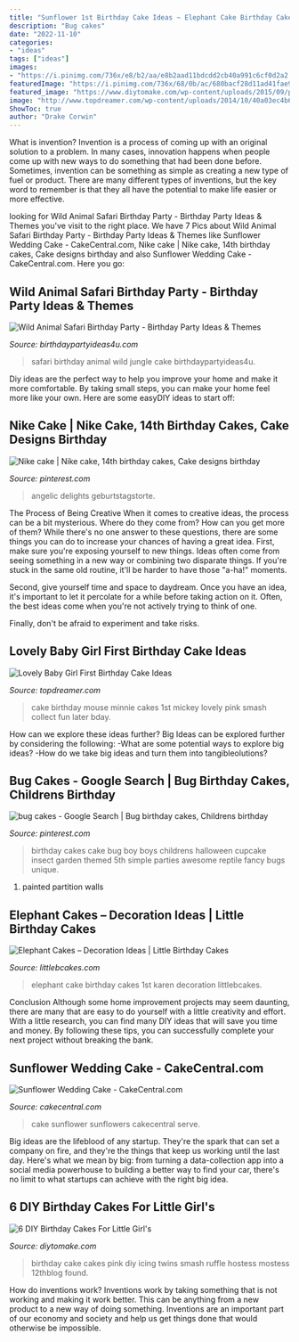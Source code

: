 ```yaml
---
title: "Sunflower 1st Birthday Cake Ideas ~ Elephant Cake Birthday Cakes 1st Karen Decoration Littlebcakes"
description: "Bug cakes"
date: "2022-11-10"
categories:
- "ideas"
tags: ["ideas"]
images:
- "https://i.pinimg.com/736x/e8/b2/aa/e8b2aad11bdcdd2cb40a991c6cf0d2a2.jpg"
featuredImage: "https://i.pinimg.com/736x/68/0b/ac/680bacf28d11ad41fae9c42ec1920f56.jpg"
featured_image: "https://www.diytomake.com/wp-content/uploads/2015/09/pink-ruffle-smash-cake.jpg"
image: "http://www.topdreamer.com/wp-content/uploads/2014/10/40a03ec4b6068eac55bb8610d6c24f9c-682x1024.jpg"
ShowToc: true
author: "Drake Corwin"
---
```



What is invention?
Invention is a process of coming up with an original solution to a problem. In many cases, innovation happens when people come up with new ways to do something that had been done before. Sometimes, invention can be something as simple as creating a new type of fuel or product. There are many different types of inventions, but the key word to remember is that they all have the potential to make life easier or more effective.

	

		
looking for Wild Animal Safari Birthday Party - Birthday Party Ideas &amp; Themes you've visit to the right place. We have 7 Pics about Wild Animal Safari Birthday Party - Birthday Party Ideas &amp; Themes like Sunflower Wedding Cake - CakeCentral.com, Nike cake | Nike cake, 14th birthday cakes, Cake designs birthday and also Sunflower Wedding Cake - CakeCentral.com. Here you go:
		
    
## Wild Animal Safari Birthday Party - Birthday Party Ideas &amp; Themes

<img loading=lazy src="https://i1.wp.com/www.birthdaypartyideas4u.com/wp-content/uploads/2017/02/Wild-Animal-Safari-Birthday-Party-Cake.jpg" onerror="this.onerror=null;this.src='https://tse3.mm.bing.net/th?id=OIP.hP0txGGjL80-K7vJq1vDWwHaLH&amp;pid=15.1';" alt="Wild Animal Safari Birthday Party - Birthday Party Ideas &amp; Themes">

_Source: birthdaypartyideas4u.com_

>safari birthday animal wild jungle cake birthdaypartyideas4u. 

	

Diy ideas are the perfect way to help you improve your home and make it more comfortable. By taking small steps, you can make your home feel more like your own. Here are some easyDIY ideas to start off: 

    
## Nike Cake | Nike Cake, 14th Birthday Cakes, Cake Designs Birthday

<img loading=lazy src="https://i.pinimg.com/736x/e8/b2/aa/e8b2aad11bdcdd2cb40a991c6cf0d2a2.jpg" onerror="this.onerror=null;this.src='https://tse3.mm.bing.net/th?id=OIP.Nwj8TmvghDQwS5kJCP-n3QHaKp&amp;pid=15.1';" alt="Nike cake | Nike cake, 14th birthday cakes, Cake designs birthday">

_Source: pinterest.com_

>angelic delights geburtstagstorte. 

	

The Process of Being Creative
When it comes to creative ideas, the process can be a bit mysterious. Where do they come from? How can you get more of them? While there's no one answer to these questions, there are some things you can do to increase your chances of having a great idea.
First, make sure you're exposing yourself to new things. Ideas often come from seeing something in a new way or combining two disparate things. If you're stuck in the same old routine, it'll be harder to have those "a-ha!" moments.

 Second, give yourself time and space to daydream. Once you have an idea, it's important to let it percolate for a while before taking action on it. Often, the best ideas come when you're not actively trying to think of one.

Finally, don't be afraid to experiment and take risks.

    
## Lovely Baby Girl First Birthday Cake Ideas

<img loading=lazy src="http://www.topdreamer.com/wp-content/uploads/2014/10/40a03ec4b6068eac55bb8610d6c24f9c-682x1024.jpg" onerror="this.onerror=null;this.src='https://tse3.mm.bing.net/th?id=OIP.1VNR4hBNTWo5jjjVluF8KgHaLH&amp;pid=15.1';" alt="Lovely Baby Girl First Birthday Cake Ideas">

_Source: topdreamer.com_

>cake birthday mouse minnie cakes 1st mickey lovely pink smash collect fun later bday. 

	

How can we explore these ideas further?
Big Ideas can be explored further by considering the following: 
-What are some potential ways to explore big ideas? 
-How do we take big ideas and turn them into tangibleolutions?

    
## Bug Cakes - Google Search | Bug Birthday Cakes, Childrens Birthday

<img loading=lazy src="https://i.pinimg.com/736x/68/0b/ac/680bacf28d11ad41fae9c42ec1920f56.jpg" onerror="this.onerror=null;this.src='https://tse2.mm.bing.net/th?id=OIP.BHi7tbWP_wpytgZcFoNVEAHaLL&amp;pid=15.1';" alt="bug cakes - Google Search | Bug birthday cakes, Childrens birthday">

_Source: pinterest.com_

>birthday cakes cake bug boy boys childrens halloween cupcake insect garden themed 5th simple parties awesome reptile fancy bugs unique. 

	

1. painted partition walls

    
## Elephant Cakes – Decoration Ideas | Little Birthday Cakes

<img loading=lazy src="http://www.littlebcakes.com/wp-content/uploads/2014/05/Elephant-Cake-Images.jpg" onerror="this.onerror=null;this.src='https://tse1.mm.bing.net/th?id=OIP.lzlTJhX1_wAFufW09OdovQHaJ4&amp;pid=15.1';" alt="Elephant Cakes – Decoration Ideas | Little Birthday Cakes">

_Source: littlebcakes.com_

>elephant cake birthday cakes 1st karen decoration littlebcakes. 

	

Conclusion
Although some home improvement projects may seem daunting, there are many that are easy to do yourself with a little creativity and effort. With a little research, you can find many DIY ideas that will save you time and money. By following these tips, you can successfully complete your next project without breaking the bank.

    
## Sunflower Wedding Cake - CakeCentral.com

<img loading=lazy src="https://cdn001.cakecentral.com/gallery/2015/03/900_7506570QF4_sunflower-wedding-cake.jpg" onerror="this.onerror=null;this.src='https://tse1.mm.bing.net/th?id=OIP.BmBbhQMabeeAxI1Bot4DagHaLH&amp;pid=15.1';" alt="Sunflower Wedding Cake - CakeCentral.com">

_Source: cakecentral.com_

>cake sunflower sunflowers cakecentral serve. 

	

Big ideas are the lifeblood of any startup. They're the spark that can set a company on fire, and they're the things that keep us working until the last day. Here's what we mean by big: from turning a data-collection app into a social media powerhouse to building a better way to find your car, there's no limit to what startups can achieve with the right big idea.

    
## 6 DIY Birthday Cakes For Little Girl&#039;s

<img loading=lazy src="https://www.diytomake.com/wp-content/uploads/2015/09/pink-ruffle-smash-cake.jpg" onerror="this.onerror=null;this.src='https://tse1.mm.bing.net/th?id=OIP.H8iezy0lEMbNazfwgONTRAHaLH&amp;pid=15.1';" alt="6 DIY Birthday Cakes For Little Girl&#039;s">

_Source: diytomake.com_

>birthday cake cakes pink diy icing twins smash ruffle hostess mostess 12thblog found. 

	

How do inventions work?
Inventions work by taking something that is not working and making it work better. This can be anything from a new product to a new way of doing something. Inventions are an important part of our economy and society and help us get things done that would otherwise be impossible.


